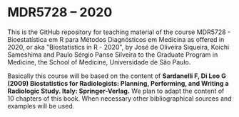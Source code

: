 # MDR5728 – 2020

This is the GitHub repository for teaching material of the course  MDR5728 - Bioestatística em R para Métodos Diagnósticos em Medicina as offered in 2020, or aka "Biostatistics in R - 2020", by José de Oliveira Siqueira, Koichi Sameshima and Paulo Sérgio Panse Silveira to the Graduate Program in Medicine, the School of Medicine, Universidade de São Paulo.

Basically this course will be based on the content of **Sardanelli F, Di Leo G (2009) Biostatistics for Radiologists: Planning, Performing, and Writing a Radiologic Study. Italy: Springer-Verlag.** We plan to adapt the content of 10 chapters of this book. When necessary other bibliographical sources and examples will be used. 
